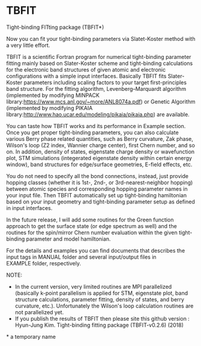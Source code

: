 # TBFIT
Tight-binding FITting package (TBFIT*)

Now you can fit your tight-binding parameters via Slatet-Koster method with a very little effort.

TBFIT is a scientific Fortran program for numerical tight-binding parameter fitting mainly based on Slater-Koster scheme and tight-binding calculations for the electronic band structures of given atomic and electronic configurations with a simple input interfaces. Basically TBFIT fits Slater-Koster parameters including scaling factors to your target first-principles band structure. For the fitting algorithm, Levenberg–Marquardt algorithm (implemented by modifying MINPACK library:https://www.mcs.anl.gov/~more/ANL8074a.pdf) or Genetic Algorithm (implemented by modifying PIKAIA library:http://www.hao.ucar.edu/modeling/pikaia/pikaia.php) are available.


You can taste how TBFIT works and its performance in Example section. Once you get proper tight-binding parameters, you can also calculate various Berry phase related quantities, such as Berry curvature, Zak phase, Wilson's loop (Z2 index, Wannier charge center), first Chern number, and so on. In addition, density of states, eigenstate charge density or wavefunction plot, STM simulations (integerated eigenstate density within certain energy window), band structures for edge/surface geometries, E-field effects, etc.

You do not need to specify all the bond connections, instead, just provide hopping classes (whether it is 1st-, 2nd-, or 3rd-nearest-neighbor hopping) between atomic species and corresponding hopping parameter names in your input file. Then TBFIT automatically set up tight-binding hamiltonian based on your input geometry and tight-binding parameter setup as defined in input interfaces.

In the future release, I will add some routines for the Green function approach to get the surface state (or edge spectrum as well) and the routines for the spin/mirror Chern number evaluation within the given tight-binding parameter and model hamiltonian.

For the details and examples you can find documents that describes the input tags in MANUAL folder and several input/output files in EXAMPLE folder, respectively.

NOTE: 
* In the current version, very limited routines are MPI parallelized (basically k-point parallelism is applied for STM, eigenstate plot, band structure calculations, parameter fitting, density of states, and berry curvature, etc.). Unfortunately the Wilson's loop calculation routines are not parallelized yet.
* If you publish the results of TBFIT then please site this github version : 
  Hyun-Jung Kim. Tight-binding fitting package (TBFIT-v0.2.6) (2018)

\* a temporary name
